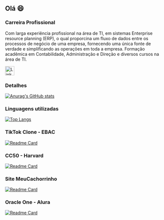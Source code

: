 ## Olá 😄  

### Carreira Profissional

Com larga experiência profissional na área de TI, em sistemas Enterprise resource planning (ERP), o qual proporcina um fluxo de dados entre os processos de negócio de uma empresa, fornecendo uma única fonte de verdade e simplificando as operações em toda a empresa. Formação acadêmica em Contabilidade, Administração e Direção e diversos cursos na área de TI.


[<img src='https://img.shields.io/badge/LinkedIn-0077B5?sytle=fotr-the-badge&logo=linkedin&logoColor=white' alt='Linkedin' height='30'/>](https://www.linkedin.com/in/silvio-pavan/)

### Detalhes
[![Anurag's GitHub stats](https://github-readme-stats.vercel.app/api?username=spavan99)](https://github.com/anuraghazra/github-readme-stats)

### Linguagens utilizadas

<!-- 
[![Top Langs](https://github-readme-stats.vercel.app/api/top-langs/?username=spavan99)](https://github.com/anuraghazra/github-readme-stats)
-->
[![Top Langs](https://github-readme-stats.vercel.app/api/top-langs/?username=spavan99&layout=compact)](https://github.com/anuraghazra/github-readme-stats)


### TikTok Clone - EBAC
[![Readme Card](https://github-readme-stats.vercel.app/api/pin/?username=spavan99&repo=TikTok-Clone-)](https://github.com/anuraghazra/github-readme-stats)

### CC50 - Harvard
[![Readme Card](https://github-readme-stats.vercel.app/api/pin/?username=spavan99&repo=Harvard-CC50)](https://github.com/anuraghazra/github-readme-stats)

### Site MeuCachorrinho
[![Readme Card](https://github-readme-stats.vercel.app/api/pin/?username=spavan99&repo=MeuCachorrinho)](https://github.com/anuraghazra/github-readme-stats)

### Oracle One - Alura
[![Readme Card](https://github-readme-stats.vercel.app/api/pin/?username=spavan99&repo=Oracle-Alura-jogo1)](https://github.com/anuraghazra/github-readme-stats)


     
<!--
**spavan99/spavan99** is a ✨ _special_ ✨ repository because its `README.md` (this file) appears on your GitHub profile.

Here are some ideas to get you started:

- 🔭 I’m currently working on ...
- 🌱 I’m currently learning ...
- 👯 I’m looking to collaborate on ...
- 🤔 I’m looking for help with ...
- 💬 Ask me about ...
- 📫 How to reach me: ...
- 😄 Pronouns: ...
- ⚡ Fun fact: ...
-->
